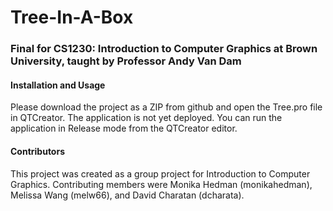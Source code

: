 # Tree-In-A-Box
### Final for CS1230: Introduction to Computer Graphics at Brown University, taught by Professor Andy Van Dam

#### Installation and Usage
Please download the project as a ZIP from github and open the Tree.pro file in QTCreator. The application is not yet deployed. You can run the application in Release mode from the QTCreator editor.

#### Contributors
This project was created as a group project for Introduction to Computer Graphics. Contributing members were Monika Hedman (monikahedman), Melissa Wang (melw66), and David Charatan (dcharata).

